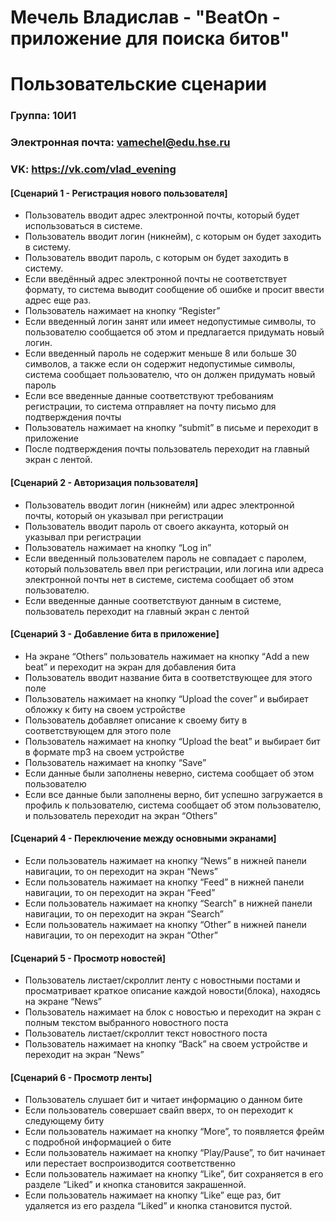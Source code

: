 Мечель Владислав - "BeatOn - приложение для поиска битов"
=========================================================
Пользовательские сценарии
=========================================================
### Группа: 10И1
### Электронная почта: vamechel@edu.hse.ru
### VK: https://vk.com/vlad_evening

#### [Сценарий 1 - Регистрация нового пользователя]
* Пользователь вводит адрес электронной почты, который будет использоваться в системе.
* Пользователь вводит логин (никнейм), с которым он будет заходить в систему.
* Пользователь вводит пароль, с которым он будет заходить в систему.
* Если введённый адрес электронной почты не соответствует формату, то система выводит сообщение об ошибке и просит ввести адрес еще раз.
* Пользователь нажимает на кнопку “Register”
* Если введенный логин занят или имеет недопустимые символы, то пользователю сообщается об этом и предлагается придумать новый логин.
* Если введенный пароль не содержит меньше 8 или больше 30 символов, а также если он содержит недопустимые символы, система сообщает пользователю, что он должен придумать новый пароль
* Если все введенные данные соответствуют требованиям регистрации, то система отправляет на почту письмо для подтверждения почты
* Пользователь нажимает на кнопку “submit” в письме и переходит в приложение
* После подтверждения почты пользователь переходит на главный экран с лентой.

#### [Сценарий 2 - Авторизация пользователя]
* Пользователь вводит логин (никнейм) или адрес электронной почты, который он указывал при регистрации
* Пользователь вводит пароль от своего аккаунта, который он указывал при регистрации 
* Пользователь нажимает на кнопку “Log in”
* Если введенный пользователем пароль не совпадает с паролем, который пользователь ввел при регистрации, или логина или адреса электронной почты нет в системе, система сообщает об этом пользователю.
* Если введенные данные соответствуют данным в системе, пользователь переходит на главный экран с лентой


#### [Сценарий 3 - Добавление бита в приложение]
* На экране “Others” пользователь нажимает на кнопку “Add a new beat” и переходит на экран для добавления бита
* Пользователь вводит название бита в соответствующее для этого поле
* Пользователь нажимает на кнопку “Upload the cover” и выбирает обложку к биту на своем устройстве
* Пользователь добавляет описание к своему биту в соответствующем для этого поле
* Пользователь нажимает на кнопку “Upload the beat” и выбирает бит в формате mp3 на своем устройстве
* Пользователь нажимает на кнопку “Save”
* Если данные были заполнены неверно, система сообщает об этом пользователю
* Если все данные были заполнены верно, бит успешно загружается в профиль к пользователю, система сообщает об этом пользователю, и пользователь переходит на экран “Others”


#### [Сценарий 4 - Переключение между основными экранами]
* Если пользователь нажимает на кнопку “News” в нижней панели навигации, то он переходит на экран “News”
* Если пользователь нажимает на кнопку “Feed” в нижней панели навигации, то он переходит на экран “Feed”
* Если пользователь нажимает на кнопку “Search” в нижней панели навигации, то он переходит на экран “Search”
* Если пользователь нажимает на кнопку “Other” в нижней панели навигации, то он переходит на экран “Other”

#### [Сценарий 5 - Просмотр новостей]
* Пользователь листает/скроллит ленту с новостными постами и просматривает краткое описание каждой новости(блока), находясь на экране “News”
* Пользователь нажимает на блок с новостью и переходит на экран с полным текстом выбранного новостного поста
* Пользователь листает/скроллит текст новостного поста
* Пользователь нажимает на кнопку “Back” на своем устройстве и переходит на экран “News”

#### [Сценарий 6 - Просмотр ленты]
* Пользователь слушает бит и читает информацию о данном бите
* Если пользователь совершает свайп вверх, то он переходит к следующему биту  
* Если пользователь нажимает на кнопку “More”, то появляется фрейм с подробной информацией о бите
* Если пользователь нажимает на кнопку “Play/Pause”, то бит начинает или перестает воспроизводится соответственно
* Если пользователь нажимает на кнопку “Like”, бит сохраняется в его разделе “Liked” и кнопка становится закрашенной.
* Если пользователь нажимает на кнопку “Like” еще раз, бит удаляется из его раздела “Liked” и кнопка становится пустой.
